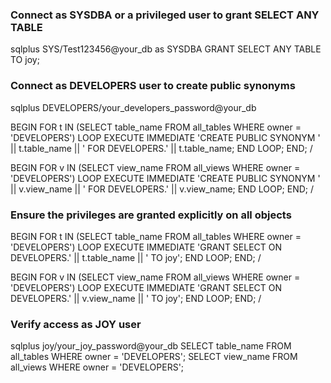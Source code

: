 ### Connect as SYSDBA or a privileged user to grant SELECT ANY TABLE
sqlplus SYS/Test123456@your_db as SYSDBA
GRANT SELECT ANY TABLE TO joy;

### Connect as DEVELOPERS user to create public synonyms
sqlplus DEVELOPERS/your_developers_password@your_db

BEGIN
   FOR t IN (SELECT table_name FROM all_tables WHERE owner = 'DEVELOPERS') LOOP
      EXECUTE IMMEDIATE 'CREATE PUBLIC SYNONYM ' || t.table_name || ' FOR DEVELOPERS.' || t.table_name;
   END LOOP;
END;
/

BEGIN
   FOR v IN (SELECT view_name FROM all_views WHERE owner = 'DEVELOPERS') LOOP
      EXECUTE IMMEDIATE 'CREATE PUBLIC SYNONYM ' || v.view_name || ' FOR DEVELOPERS.' || v.view_name;
   END LOOP;
END;
/
### Ensure the privileges are granted explicitly on all objects
BEGIN
   FOR t IN (SELECT table_name FROM all_tables WHERE owner = 'DEVELOPERS') LOOP
      EXECUTE IMMEDIATE 'GRANT SELECT ON DEVELOPERS.' || t.table_name || ' TO joy';
   END LOOP;
END;
/

BEGIN
   FOR v IN (SELECT view_name FROM all_views WHERE owner = 'DEVELOPERS') LOOP
      EXECUTE IMMEDIATE 'GRANT SELECT ON DEVELOPERS.' || v.view_name || ' TO joy';
   END LOOP;
END;
/

### Verify access as JOY user
sqlplus joy/your_joy_password@your_db
SELECT table_name FROM all_tables WHERE owner = 'DEVELOPERS';
SELECT view_name FROM all_views WHERE owner = 'DEVELOPERS';
